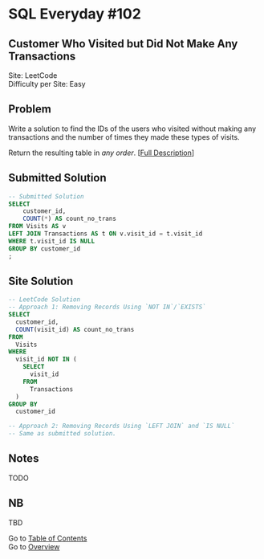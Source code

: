 # SQL Everyday \#102

## Customer Who Visited but Did Not Make Any Transactions

Site: LeetCode\
Difficulty per Site: Easy

## Problem

Write a solution to find the IDs of the users who visited without making any transactions and the number of times they made these types of visits.

Return the resulting table in *any order*. [[Full Description](https://leetcode.com/problems/customer-who-visited-but-did-not-make-any-transactions/description/)]

## Submitted Solution

```sql
-- Submitted Solution
SELECT 
    customer_id, 
    COUNT(*) AS count_no_trans 
FROM Visits AS v 
LEFT JOIN Transactions AS t ON v.visit_id = t.visit_id 
WHERE t.visit_id IS NULL 
GROUP BY customer_id
;
```

## Site Solution

```sql
-- LeetCode Solution 
-- Approach 1: Removing Records Using `NOT IN`/`EXISTS`
SELECT 
  customer_id, 
  COUNT(visit_id) AS count_no_trans 
FROM 
  Visits 
WHERE 
  visit_id NOT IN (
    SELECT 
      visit_id 
    FROM 
      Transactions
  ) 
GROUP BY 
  customer_id

-- Approach 2: Removing Records Using `LEFT JOIN` and `IS NULL`
-- Same as submitted solution.
```

## Notes

TODO

## NB

TBD

Go to [Table of Contents](/README.md#contents)\
Go to [Overview](/README.md)
